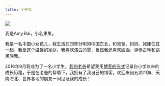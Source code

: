 ```yaml
---
title: 关于我
---
```

![](http://image.tonybai.com/img/201612/guoguo-gavatar.jpg)

我是Amy Bai，小名果果。

我是一名中国小女孩儿，我生活在四季分明的中国东北，和爸爸、妈妈、姥姥住在一起，我爱这个温馨的家庭。我喜欢洁白的雪，当然我还喜欢画画、弹奏古筝和跳民族舞。

2016年9月我成为了一名小学生。[我的老爸](http://tonybai.com)希望我用[博客的形式](http://tonybai.com/2016/12/18/build-a-blog-website-for-my-daughter/)记录自小学以来的成长历程，于是在老爸的帮助下，我拥有了我自己的博客。欢迎来自五湖四海、天南海北、世界各地的朋友一同见证我的成长！
